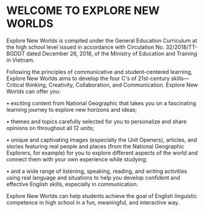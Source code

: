# WELCOME TO EXPLORE NEW WORLDS

Explore New Worlds is compiled under the General Education Curriculum at the high school level issued in accordance with Circulation No. 32/2018/TT-BGDDT dated December 26, 2018, of the Ministry of Education and Training in Vietnam.

Following the principles of communicative and student-centered learning, Explore New Worlds aims to develop the four C's of 21st-century skills—Critical thinking, Creativity, Collaboration, and Communication. Explore New Worlds can offer you:

• exciting content from National Geographic that takes you on a fascinating learning journey to explore new horizons and ideas;

• themes and topics carefully selected for you to personalize and share opinions on throughout all 12 units;

• unique and captivating images (especially the Unit Openers), articles, and stories featuring real people and places (from the National Geographic Explorers, for example) for you to explore different aspects of the world and connect them with your own experience while studying;

• and a wide range of listening, speaking, reading, and writing activities using real language and situations to help you develop confident and effective English skills, especially in communication.

Explore New Worlds can help students achieve the goal of English linguistic competence in high school in a fun, meaningful, and interactive way.